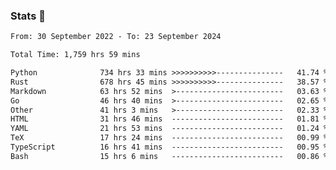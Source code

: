 ### Stats 👋
<!--START_SECTION:waka-->

```txt
From: 30 September 2022 - To: 23 September 2024

Total Time: 1,759 hrs 59 mins

Python              734 hrs 33 mins >>>>>>>>>>---------------   41.74 %
Rust                678 hrs 45 mins >>>>>>>>>>---------------   38.57 %
Markdown            63 hrs 52 mins  >------------------------   03.63 %
Go                  46 hrs 40 mins  >------------------------   02.65 %
Other               41 hrs 3 mins   >------------------------   02.33 %
HTML                31 hrs 46 mins  -------------------------   01.81 %
YAML                21 hrs 53 mins  -------------------------   01.24 %
TeX                 17 hrs 24 mins  -------------------------   00.99 %
TypeScript          16 hrs 41 mins  -------------------------   00.95 %
Bash                15 hrs 6 mins   -------------------------   00.86 %
```

<!--END_SECTION:waka-->

<!--
**buhaytza2005/buhaytza2005** is a ✨ _special_ ✨ repository because its `README.md` (this file) appears on your GitHub profile.

Here are some ideas to get you started:

- 🔭 I’m currently working on ...
- 🌱 I’m currently learning ...
- 👯 I’m looking to collaborate on ...
- 🤔 I’m looking for help with ...
- 💬 Ask me about ...
- 📫 How to reach me: ...
- 😄 Pronouns: ...
- ⚡ Fun fact: ...
-->


